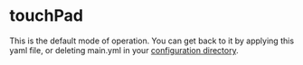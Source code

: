 # touchPad

This is the default mode of operation. You can get back to it by applying this yaml file, or deleting main.yml in your [configuration directory](https://github.com/ksandom/handWavey/blob/main/docs/user/configuration/whereIsMyConfigurationDirectory.md).
